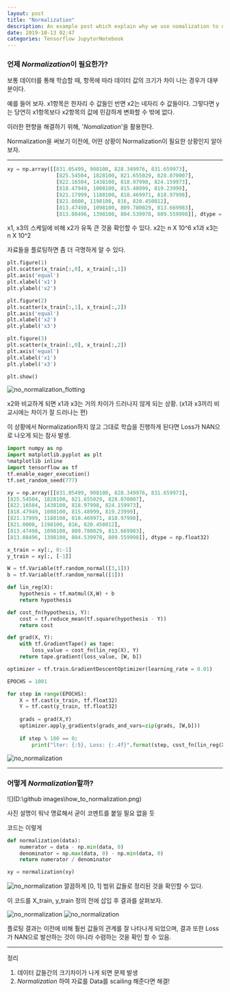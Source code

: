 ```yaml
---
layout: post
title: "Normalization"
description: An example post which explain why we use nomalization to data.
date: 2019-10-13 02:47
categories: Tensorflow JupytorNotebook
---
```

### 언제 *Normalization*이 필요한가?


보통 데이터를 통해 학습할 때, 항목에 따라 데이터 값의 크기가 차이 나는 경우가 대부분이다.

예를 들어 보자. x1항목은 한자리 수 값들인 반면 x2는 네자리 수 값들이다. 그렇다면 y는 당연히 x1항목보다 x2항목의 값에 민감하게 변화할 수 밖에 없다.

이러한 편향을 해결하기 위해, '*Nomalization*'을 활용한다.

Normalization을 써보기 이전에, 어떤 상황이 Normalization이 필요한 상황인지 알아보자.

- - -

~~~python
xy = np.array([[831.05499, 908100, 828.349976, 831.659973],
                [825.54504, 1828100, 821.655029, 828.070007],
                [822.16504, 1438100, 818.97998, 824.159973],
                [818.47949, 1008100, 815.48999, 819.23999],
                [821.17999, 1188100, 818.469971, 818.97998],
                [821.0000, 1198100, 816, 820.450012],
                [813.47498, 1098100, 809.780029, 813.669983],
                [813.08496, 1398100, 804.539978, 809.559998]], dtype = np.float32)
~~~
x1, x3의 스케일에 비해 x2가 유독 큰 것을 확인할 수 있다.
x2는 n X 10^6 
x1과 x3는 n X 10^2

자료들을 플로팅하면 좀 더 극명하게 알 수 있다.
~~~python
plt.figure(1)
plt.scatter(x_train[:,0], x_train[:,1])
plt.axis('equal')
plt.xlabel('x1')
plt.ylabel('x2')

plt.figure(2)
plt.scatter(x_train[:,1], x_train[:,2])
plt.axis('equal')
plt.xlabel('x2')
plt.ylabel('x3')

plt.figure(3)
plt.scatter(x_train[:,0], x_train[:,2])
plt.axis('equal')
plt.xlabel('x1')
plt.ylabel('x3')

plt.show()
~~~

![no_normalization_flotting](/images/flotting1.png)

x2와 비교하게 되면 x1과 x3는 거의 차이가 드러나지 않게 되는 상황.
(x1과 x3끼리 비교시에는 차이가 잘 드러나는 편)


이 상황에서 Normalization하지 않고 그대로 학습을 진행하게 된다면
Loss가 NAN으로 나오게 되는 참사 발생.

~~~python
import numpy as np
import matplotlib.pyplot as plt
%matplotlib inline
import tensorflow as tf
tf.enable_eager_execution()
tf.set_random_seed(777)

xy = np.array([[831.05499, 908100, 828.349976, 831.659973],
[825.54504, 1828100, 821.655029, 828.070007],
[822.16504, 1438100, 818.97998, 824.159973],
[818.47949, 1008100, 815.48999, 819.23999],
[821.17999, 1188100, 818.469971, 818.97998],
[821.0000, 1198100, 816, 820.450012],
[813.47498, 1098100, 809.780029, 813.669983],
[813.08496, 1398100, 804.539978, 809.559998]], dtype = np.float32)

x_train = xy[:, 0:-1]
y_train = xy[:, [-1]]

W = tf.Variable(tf.random_normal([3,1]))
b = tf.Variable(tf.random_normal([1]))

def lin_reg(X):
    hypothesis = tf.matmul(X,W) + b
    return hypothesis

def cost_fn(hypothesis, Y):
    cost = tf.reduce_mean(tf.square(hypothesis - Y))
    return cost

def grad(X, Y):
    with tf.GradientTape() as tape:
        loss_value = cost_fn(lin_reg(X), Y)
    return tape.gradient(loss_value, [W, b])

optimizer = tf.train.GradientDescentOptimizer(learning_rate = 0.01)

EPOCHS = 1001

for step in range(EPOCHS):
    X = tf.cast(x_train, tf.float32)
    Y = tf.cast(y_train, tf.float32)
    
    grads = grad(X,Y)
    optimizer.apply_gradients(grads_and_vars=zip(grads, [W,b]))
    
    if step % 100 == 0:
        print("lter: {:5}, Loss: {:.4f}".format(step, cost_fn(lin_reg(X), Y)))
~~~
![no_normalization](/images/no_normalization.png)


- - -
### 어떻게 *Normalization*할까?

![](D:\github images\how_to_normalization.png)

사진 설명이 워낙 명료해서 굳이 코멘트를 붙일 필요 없을 듯

코드는 이렇게
~~~python
def normalization(data):
    numerator = data - np.min(data, 0)
    denominator = np.max(data, 0) - np.min(data, 0)
    return numerator / denominator

xy = normalization(xy)
~~~
![no_normalization](/images/result_normalization.png)
깔끔하게 [0, 1] 범위 값들로 정리된 것을 확인할 수 있다.

이 코드를 X_train, y_train 정의 전에 삽입 후 결과를 살펴보자.


![no_normalization](/images/result2_normalization.png)
![no_normalization](/images/result3_normalization.png)


플로팅 결과는 이전에 비해 훨씬 값들의 관계를 잘 나타나게 되었으며,
결과 또한 Loss가 NAN으로 발산하는 것이 아니라 수렴하는 것을 확인 할 수 있음.


- - -

정리
1. 데이터 값들간의 크기차이가 나게 되면 문제 발생
2. *Normalization* 하여 자료를 Data를 scailing 해준다면 해결!
